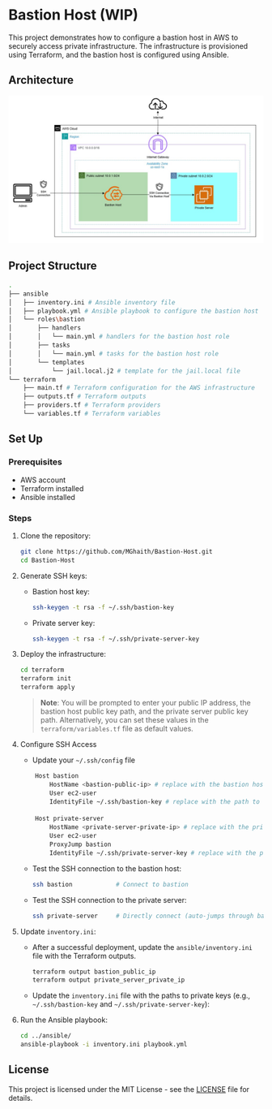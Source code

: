 # Bastion Host (WIP)
This project demonstrates how to configure a bastion host in AWS to securely access private infrastructure. The infrastructure is provisioned using Terraform, and the bastion host is configured using Ansible.

## Architecture
<p align="center">
  <img src="architecture-bastion-host.jpg" alt="Architecture">
</p>

## Project Structure
```bash
.
├── ansible
│   ├── inventory.ini # Ansible inventory file
│   ├── playbook.yml # Ansible playbook to configure the bastion host
│   └── roles\bastion
│       ├── handlers
│       │   └── main.yml # handlers for the bastion host role
│       ├── tasks
│       │   └── main.yml # tasks for the bastion host role
│       └── templates
│           └── jail.local.j2 # template for the jail.local file
└── terraform
    ├── main.tf # Terraform configuration for the AWS infrastructure
    ├── outputs.tf # Terraform outputs
    ├── providers.tf # Terraform providers
    └── variables.tf # Terraform variables
```
## Set Up
### Prerequisites

- AWS account
- Terraform installed
- Ansible installed

### Steps
1. Clone the repository:
    ```bash
    git clone https://github.com/MGhaith/Bastion-Host.git
    cd Bastion-Host
    ```
2. Generate SSH keys:
    - Bastion host key:
        ```bash
        ssh-keygen -t rsa -f ~/.ssh/bastion-key
        ```
    - Private server key:
        ```bash
        ssh-keygen -t rsa -f ~/.ssh/private-server-key
        ```
3. Deploy the infrastructure:
    ```bash
    cd terraform
    terraform init
    terraform apply
    ```
    > **Note**: You will be prompted to enter your public IP address, the bastion host public key path, and the private server public key path. Alternatively, you can set these values in the `terraform/variables.tf` file as default values.

4. Configure SSH Access
    - Update your `~/.ssh/config` file
    ```bash
        Host bastion
            HostName <bastion-public-ip> # replace with the bastion host public IP
            User ec2-user
            IdentityFile ~/.ssh/bastion-key # replace with the path to the bastion host private key

        Host private-server
            HostName <private-server-private-ip> # replace with the private server private IP
            User ec2-user
            ProxyJump bastion
            IdentityFile ~/.ssh/private-server-key # replace with the path to the private server private key
    ```
    - Test the SSH connection to the bastion host:
        ```bash
        ssh bastion            # Connect to bastion
        ```
    - Test the SSH connection to the private server:
        ```bash
        ssh private-server     # Directly connect (auto-jumps through bastion)
        ```

5. Update `inventory.ini`:
   - After a successful deployment, update the `ansible/inventory.ini` file with the Terraform outputs.
        ```bash
        terraform output bastion_public_ip
        terraform output private_server_private_ip
        ```
    - Update the `inventory.ini` file with the paths to private keys (e.g., `~/.ssh/bastion-key` and `~/.ssh/private-server-key`):
6. Run the Ansible playbook:
    ```bash
    cd ../ansible/
    ansible-playbook -i inventory.ini playbook.yml
    ```

## License
This project is licensed under the MIT License - see the [LICENSE](https://github.com/MGhaith/Bastion-Host/blob/main/LICENSE) file for details.
